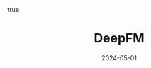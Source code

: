 ---
order: 12
title: DeepFM
date: 2024-05-01
categories: [Research Interest, Recommender System]
tags: [Paper Review, Data Mining, Recommender System, Collaborative Filtering, Latent Factor Model, Deep Learning, Implicit Feedback, Hybrid Approach]
math: true
description: >-
    <ul type="square">
    <li><strong>Title</strong>: <a href="https://dl.acm.org/doi/10.1145/2988450.2988454"><code>DeepFM: A Factorization-Machine based Neural Network for CTR Prediction</code></a></li>
    <li><strong>Publisher</strong>: <em>IJCAI</em></li>
    <li><strong>Published</strong>: <em>2017</em></li>
    <li><strong>Data Set</strong>: <a href="https://www.kaggle.com/c/criteo-display-ad-challenge/data"><code>Display Advertising Challenge</code></a></li>
    </ul>
image:
    path: /_post_refer_img/RecommenderSystem/Thumbnail.jpg
---